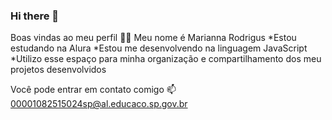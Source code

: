 ### Hi there 👋

Boas vindas ao meu perfil 💙💙
Meu nome é Marianna Rodrigus
*Estou estudando na Alura
*Estou me desenvolvendo na linguagem JavaScript
*Utilizo esse espaço para minha organização e compartilhamento dos meu projetos desenvolvidos

Você pode entrar em contato comigo 📫
00001082515024sp@al.educaco.sp.gov.br

